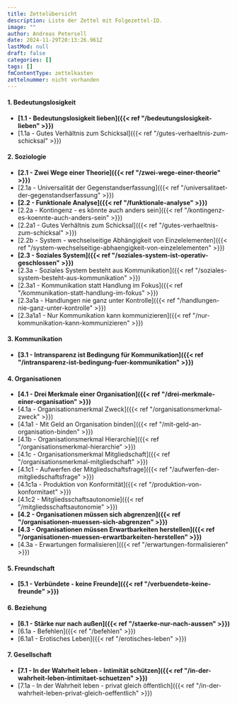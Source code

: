 ```yaml
---
title: Zettelübersicht
description: Liste der Zettel mit Folgezettel-ID.
image: ""
author: Andreas Petersell
date: 2024-11-29T20:13:26.961Z
lastMod: null
draft: false
categories: []
tags: []
fmContentType: zettelkasten
zettelnummer: nicht vorhanden
---
```


<!--more-->
#### 1. Bedeutungslosigkeit
- **[1.1 - Bedeutungslosigkeit lieben]({{< ref "/bedeutungslosigkeit-lieben" >}})**
- [1.1a - Gutes Verhältnis zum Schicksal]({{< ref "/gutes-verhaeltnis-zum-schicksal" >}})

#### 2. Soziologie
- **[2.1 - Zwei Wege einer Theorie]({{< ref "/zwei-wege-einer-theorie" >}})**
- [2.1a - Universalität der Gegenstandserfassung]({{< ref "/universalitaet-der-gegenstandserfassung" >}})
- **[2.2 - Funktionale Analyse]({{< ref "/funktionale-analyse" >}})**
- [2.2a - Kontingenz - es könnte auch anders sein]({{< ref "/kontingenz-es-koennte-auch-anders-sein" >}})
- [2.2a1 - Gutes Verhältnis zum Schicksal]({{< ref "/gutes-verhaeltnis-zum-schicksal" >}})
- [2.2b - System - wechselseitige Abhängigkeit von Einzelelementen]({{< ref "/system-wechselseitige-abhaengigkeit-von-einzelelementen" >}})
- **[2.3 - Soziales System]({{< ref "/soziales-system-ist-operativ-geschlossen" >}})**
- [2.3a - Soziales System besteht aus Kommunikation]({{< ref "/soziales-system-besteht-aus-kommunikation" >}})
- [2.3a1 - Kommunikation statt Handlung im Fokus]({{< ref "/kommunikation-statt-handlung-im-fokus" >}})
- [2.3a1a - Handlungen nie ganz unter Kontrolle]({{< ref "/handlungen-nie-ganz-unter-kontrolle" >}})
- [2.3a1a1 - Nur Kommunikation kann kommunizieren]({{< ref "/nur-kommunikation-kann-kommunizieren" >}})

#### 3. Kommunikation
- **[3.1 - Intransparenz ist Bedingung für Kommunikation]({{< ref "/intransparenz-ist-bedingung-fuer-kommunikation" >}})**

#### 4. Organisationen
- **[4.1 - Drei Merkmale einer Organisation]({{< ref "/drei-merkmale-einer-organisation" >}})**
- [4.1a - Organisationsmerkmal Zweck]({{< ref "/organisationsmerkmal-zweck" >}})
- [4.1a1 - Mit Geld an Organisation binden]({{< ref "/mit-geld-an-organisation-binden" >}})
- [4.1b - Organisationsmerkmal Hierarchie]({{< ref "/organisationsmerkmal-hierarchie" >}})
- [4.1c - Organisationsmerkmal Mitgliedschaft]({{< ref "/organisationsmerkmal-mitgliedschaft" >}})
- [4.1c1 - Aufwerfen der Mitgliedschaftsfrage]({{< ref "/aufwerfen-der-mitgliedschaftsfrage" >}})
- [4.1c1a - Produktion von Konformität]({{< ref "/produktion-von-konformitaet" >}})
- [4.1c2 - Mitgliedsschaftsautonomie]({{< ref "/mitgliedsschaftsautonomie" >}})
- **[4.2 - Organisationen müssen sich abgrenzen]({{< ref "/organisationen-muessen-sich-abgrenzen" >}})**
- **[4.3 - Organisationen müssen Erwartbarkeiten herstellen]({{< ref "/organisationen-muessen-erwartbarkeiten-herstellen" >}})**
- [4.3a - Erwartungen formalisieren]({{< ref "/erwartungen-formalisieren" >}})

#### 5. Freundschaft
- **[5.1 - Verbündete - keine Freunde]({{< ref "/verbuendete-keine-freunde" >}})**

#### 6. Beziehung
- **[6.1 - Stärke nur nach außen]({{< ref "/staerke-nur-nach-aussen" >}})**
- [6.1a - Befehlen]({{< ref "/befehlen" >}})
- [6.1a1 - Erotisches Leben]({{< ref "/erotisches-leben" >}})

#### 7. Gesellschaft
- **[7.1 - In der Wahrheit leben - Intimität schützen]({{< ref "/in-der-wahrheit-leben-intimitaet-schuetzen" >}})**
- [7.1a - In der Wahrheit leben - privat gleich öffentlich]({{< ref "/in-der-wahrheit-leben-privat-gleich-oeffentlich" >}})